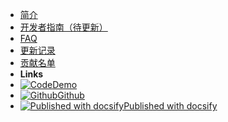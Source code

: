 <!-- docs/_sidebar.md -->

* [简介](/)
* [开发者指南（待更新）](/docs/guide.md)
* [FAQ](/docs/faq.md)
* [更新记录](/docs/changelog.md)
* [贡献名单](/docs/thanks.md)
* **Links**
* [![Code](https://icongr.am/material/emoticon-excited.svg?size=16&color=808080)Demo](http://ehaut.cn/srun/srun3k-new.html)
* [![Github](https://icongram.jgog.in/simple/github.svg?color=808080&size=16)Github](https://github.com/ehaut/ehaut)
* [![Published with docsify](https://static.ffis.me/docsify/img/docsify16x16.png)Published with docsify](http://docsify.js.org)



